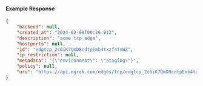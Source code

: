 <!-- Code generated for API Clients. DO NOT EDIT. -->

#### Example Response

```json
{
	"backend": null,
	"created_at": "2024-02-09T00:26:01Z",
	"description": "acme tcp edge",
	"hostports": null,
	"id": "edgtcp_2c6iK7QmD8cdtpEmb4txzf4TnWZ",
	"ip_restriction": null,
	"metadata": "{\"environment\": \"staging\"}",
	"policy": null,
	"uri": "https://api.ngrok.com/edges/tcp/edgtcp_2c6iK7QmD8cdtpEmb4txzf4TnWZ"
}
```
